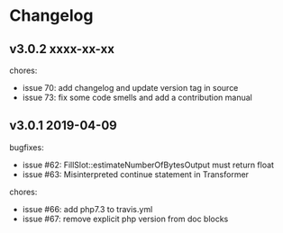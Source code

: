# Changelog

v3.0.2 xxxx-xx-xx
-------
chores:
 * issue 70: add changelog and update version tag in source
 * issue 73: fix some code smells and add a contribution manual

v3.0.1 2019-04-09
-------
bugfixes:
 * issue #62: FillSlot::estimateNumberOfBytesOutput must return float
 * issue #63: Misinterpreted continue statement in Transformer

chores:
 * issue #66: add php7.3 to travis.yml
 * issue #67: remove explicit php version from doc blocks
